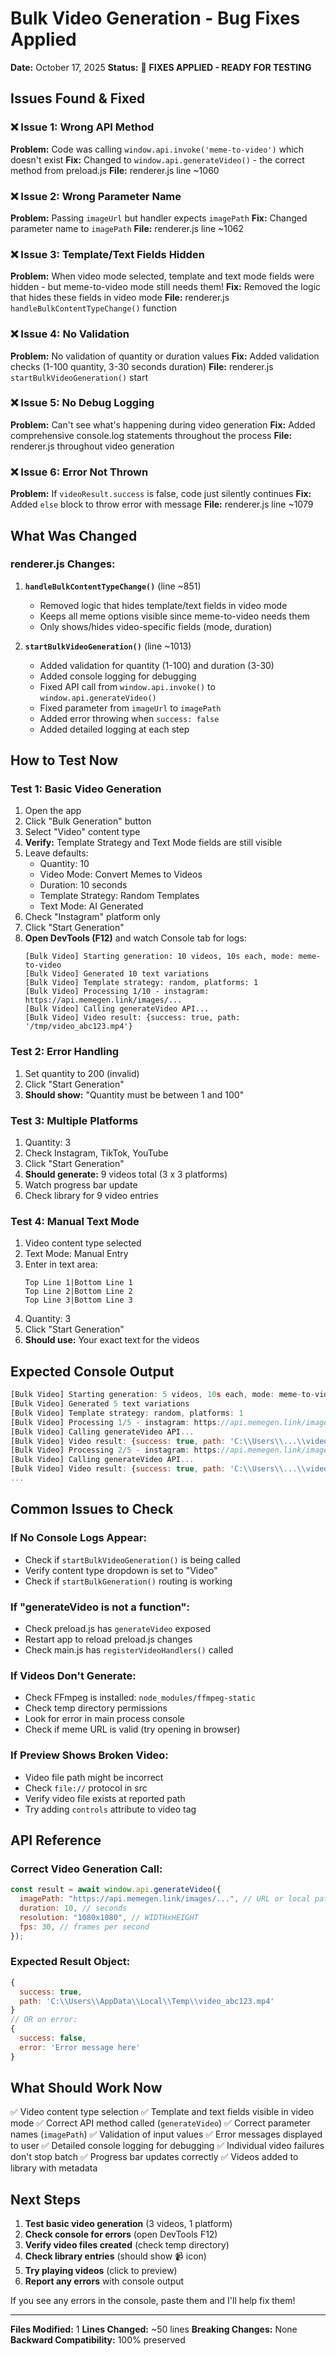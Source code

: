 # Bulk Video Generation - Bug Fixes Applied

**Date:** October 17, 2025
**Status:** 🔧 **FIXES APPLIED - READY FOR TESTING**

## Issues Found & Fixed

### ❌ Issue 1: Wrong API Method

**Problem:** Code was calling `window.api.invoke('meme-to-video')` which doesn't exist
**Fix:** Changed to `window.api.generateVideo()` - the correct method from preload.js
**File:** renderer.js line ~1060

### ❌ Issue 2: Wrong Parameter Name

**Problem:** Passing `imageUrl` but handler expects `imagePath`
**Fix:** Changed parameter name to `imagePath`
**File:** renderer.js line ~1062

### ❌ Issue 3: Template/Text Fields Hidden

**Problem:** When video mode selected, template and text mode fields were hidden - but meme-to-video mode still needs them!
**Fix:** Removed the logic that hides these fields in video mode
**File:** renderer.js `handleBulkContentTypeChange()` function

### ❌ Issue 4: No Validation

**Problem:** No validation of quantity or duration values
**Fix:** Added validation checks (1-100 quantity, 3-30 seconds duration)
**File:** renderer.js `startBulkVideoGeneration()` start

### ❌ Issue 5: No Debug Logging

**Problem:** Can't see what's happening during video generation
**Fix:** Added comprehensive console.log statements throughout the process
**File:** renderer.js throughout video generation

### ❌ Issue 6: Error Not Thrown

**Problem:** If `videoResult.success` is false, code just silently continues
**Fix:** Added `else` block to throw error with message
**File:** renderer.js line ~1079

## What Was Changed

### renderer.js Changes:

1. **`handleBulkContentTypeChange()`** (line ~851)
   - Removed logic that hides template/text fields in video mode
   - Keeps all meme options visible since meme-to-video needs them
   - Only shows/hides video-specific fields (mode, duration)

2. **`startBulkVideoGeneration()`** (line ~1013)
   - Added validation for quantity (1-100) and duration (3-30)
   - Added console logging for debugging
   - Fixed API call from `window.api.invoke()` to `window.api.generateVideo()`
   - Fixed parameter from `imageUrl` to `imagePath`
   - Added error throwing when `success: false`
   - Added detailed logging at each step

## How to Test Now

### Test 1: Basic Video Generation

1. Open the app
2. Click "Bulk Generation" button
3. Select "Video" content type
4. **Verify:** Template Strategy and Text Mode fields are still visible
5. Leave defaults:
   - Quantity: 10
   - Video Mode: Convert Memes to Videos
   - Duration: 10 seconds
   - Template Strategy: Random Templates
   - Text Mode: AI Generated
6. Check "Instagram" platform only
7. Click "Start Generation"
8. **Open DevTools (F12)** and watch Console tab for logs:
   ```
   [Bulk Video] Starting generation: 10 videos, 10s each, mode: meme-to-video
   [Bulk Video] Generated 10 text variations
   [Bulk Video] Template strategy: random, platforms: 1
   [Bulk Video] Processing 1/10 - instagram: https://api.memegen.link/images/...
   [Bulk Video] Calling generateVideo API...
   [Bulk Video] Video result: {success: true, path: '/tmp/video_abc123.mp4'}
   ```

### Test 2: Error Handling

1. Set quantity to 200 (invalid)
2. Click "Start Generation"
3. **Should show:** "Quantity must be between 1 and 100"

### Test 3: Multiple Platforms

1. Quantity: 3
2. Check Instagram, TikTok, YouTube
3. Click "Start Generation"
4. **Should generate:** 9 videos total (3 x 3 platforms)
5. Watch progress bar update
6. Check library for 9 video entries

### Test 4: Manual Text Mode

1. Video content type selected
2. Text Mode: Manual Entry
3. Enter in text area:
   ```
   Top Line 1|Bottom Line 1
   Top Line 2|Bottom Line 2
   Top Line 3|Bottom Line 3
   ```
4. Quantity: 3
5. Click "Start Generation"
6. **Should use:** Your exact text for the videos

## Expected Console Output

```javascript
[Bulk Video] Starting generation: 5 videos, 10s each, mode: meme-to-video
[Bulk Video] Generated 5 text variations
[Bulk Video] Template strategy: random, platforms: 1
[Bulk Video] Processing 1/5 - instagram: https://api.memegen.link/images/tenguy/When%20you%20funny%20memes/But%20then%20you%20realize.png
[Bulk Video] Calling generateVideo API...
[Bulk Video] Video result: {success: true, path: 'C:\\Users\\...\\video_abc123.mp4'}
[Bulk Video] Processing 2/5 - instagram: https://api.memegen.link/images/picard/Nobody:%20funny%20memes/Absolutely%20nobody:.png
[Bulk Video] Calling generateVideo API...
[Bulk Video] Video result: {success: true, path: 'C:\\Users\\...\\video_def456.mp4'}
...
```

## Common Issues to Check

### If No Console Logs Appear:

- Check if `startBulkVideoGeneration()` is being called
- Verify content type dropdown is set to "Video"
- Check if `startBulkGeneration()` routing is working

### If "generateVideo is not a function":

- Check preload.js has `generateVideo` exposed
- Restart app to reload preload.js changes
- Check main.js has `registerVideoHandlers()` called

### If Videos Don't Generate:

- Check FFmpeg is installed: `node_modules/ffmpeg-static`
- Check temp directory permissions
- Look for error in main process console
- Check if meme URL is valid (try opening in browser)

### If Preview Shows Broken Video:

- Video file path might be incorrect
- Check `file://` protocol in src
- Verify video file exists at reported path
- Try adding `controls` attribute to video tag

## API Reference

### Correct Video Generation Call:

```javascript
const result = await window.api.generateVideo({
  imagePath: "https://api.memegen.link/images/...", // URL or local path
  duration: 10, // seconds
  resolution: "1080x1080", // WIDTHxHEIGHT
  fps: 30, // frames per second
});
```

### Expected Result Object:

```javascript
{
  success: true,
  path: 'C:\\Users\\AppData\\Local\\Temp\\video_abc123.mp4'
}
// OR on error:
{
  success: false,
  error: 'Error message here'
}
```

## What Should Work Now

✅ Video content type selection
✅ Template and text fields visible in video mode
✅ Correct API method called (`generateVideo`)
✅ Correct parameter names (`imagePath`)
✅ Validation of input values
✅ Error messages displayed to user
✅ Detailed console logging for debugging
✅ Individual video failures don't stop batch
✅ Progress bar updates correctly
✅ Videos added to library with metadata

## Next Steps

1. **Test basic video generation** (3 videos, 1 platform)
2. **Check console for errors** (open DevTools F12)
3. **Verify video files created** (check temp directory)
4. **Check library entries** (should show 📹 icon)
5. **Try playing videos** (click to preview)
6. **Report any errors** with console output

If you see any errors in the console, paste them and I'll help fix them!

---

**Files Modified:** 1
**Lines Changed:** ~50 lines
**Breaking Changes:** None
**Backward Compatibility:** 100% preserved
